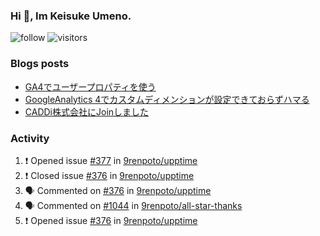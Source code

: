 ### Hi 👋, Im Keisuke Umeno.

<!--
**9renpoto/9renpoto** is a ✨ _special_ ✨ repository because its `README.md` (this file) appears on your GitHub profile.

Here are some ideas to get you started:

- 🔭 I’m currently working on ...
- 🌱 I’m currently learning ...
- 👯 I’m looking to collaborate on ...
- 🤔 I’m looking for help with ...
- 💬 Ask me about ...
- 📫 How to reach me: ...
- 😄 Pronouns: ...
- ⚡ Fun fact: ...
-->

![follow](https://img.shields.io/github/followers/9renpoto?label=Follow&style=social)
![visitors](https://komarev.com/ghpvc/?username=9renpoto&label=Profile%20views&color=0e75b6&style=flat)

### Blogs posts

<!-- BLOG-POST-LIST:START -->
- [GA4でユーザープロパティを使う](https://9renpoto.dev/2021/02/21/google-analytics-4-user-properties/)
- [GoogleAnalytics 4でカスタムディメンションが設定できておらずハマる](https://9renpoto.dev/2021/02/13/google-analytics-4/)
- [CADDi株式会社にJoinしました](https://9renpoto.dev/2020/12/05/join/)
<!-- BLOG-POST-LIST:END -->

### Activity

<!--START_SECTION:activity-->
1. ❗️ Opened issue [#377](https://github.com/9renpoto/upptime/issues/377) in [9renpoto/upptime](https://github.com/9renpoto/upptime)
2. ❗️ Closed issue [#376](https://github.com/9renpoto/upptime/issues/376) in [9renpoto/upptime](https://github.com/9renpoto/upptime)
3. 🗣 Commented on [#376](https://github.com/9renpoto/upptime/issues/376) in [9renpoto/upptime](https://github.com/9renpoto/upptime)
4. 🗣 Commented on [#1044](https://github.com/9renpoto/all-star-thanks/issues/1044) in [9renpoto/all-star-thanks](https://github.com/9renpoto/all-star-thanks)
5. ❗️ Opened issue [#376](https://github.com/9renpoto/upptime/issues/376) in [9renpoto/upptime](https://github.com/9renpoto/upptime)
<!--END_SECTION:activity-->

<!--START_SECTION:waka-->
<!--END_SECTION:waka-->

